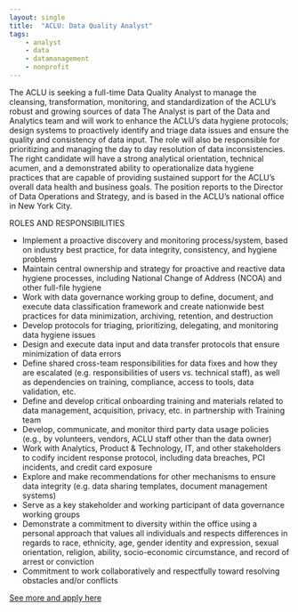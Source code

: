 ```yaml
---
layout: single
title:  "ACLU: Data Quality Analyst"
tags: 
    - analyst
    - data
    - datamanagement
    - nonprofit
---
```


The ACLU is seeking a full-time Data Quality Analyst to manage the cleansing, transformation, monitoring, and standardization of the ACLU’s robust and growing sources of data The Analyst is part of the Data and Analytics team and will work to enhance the ACLU’s data hygiene protocols; design systems to proactively identify and triage data issues and ensure the quality and consistency of data input. The role will also be responsible for prioritizing and managing the day to day resolution of data inconsistencies.  The right candidate will have a strong analytical orientation, technical acumen, and a demonstrated ability to operationalize data hygiene practices that are capable of providing sustained support for the ACLU’s overall data health and business goals.
The position reports to the Director of Data Operations and Strategy, and is based in the ACLU’s national office in New York City.

ROLES AND RESPONSIBILITIES
* Implement a proactive discovery and monitoring process/system, based on industry best practice, for data integrity, consistency, and hygiene problems
* Maintain central ownership and strategy for proactive and reactive data hygiene processes, including National Change of Address (NCOA) and other full-file hygiene
* Work with data governance working group to define, document, and execute data classification framework and create nationwide best practices for data minimization, archiving, retention, and destruction
* Develop protocols for triaging, prioritizing, delegating, and monitoring data hygiene issues
* Design and execute data input and data transfer protocols that ensure minimization of data errors
* Define shared cross-team responsibilities for data fixes and how they are escalated (e.g. responsibilities of users vs. technical staff), as well as dependencies on training, compliance, access to tools, data validation, etc.
* Define and develop critical onboarding training and materials related to data management, acquisition, privacy, etc. in partnership with Training team
* Develop, communicate, and monitor third party data usage policies (e.g., by volunteers, vendors, ACLU staff other than the data owner)
* Work with Analytics, Product & Technology, IT, and other stakeholders to codify incident response protocol, including data breaches, PCI incidents, and credit card exposure
* Explore and make recommendations for other mechanisms to ensure data integrity (e.g. data sharing templates, document management systems)
* Serve as a key stakeholder and working participant of data governance working groups
* Demonstrate a commitment to diversity within the office using a personal approach that values all individuals and respects differences in regards to race, ethnicity, age, gender identity and expression, sexual orientation, religion, ability, socio-economic circumstance, and record of arrest or conviction
* Commitment to work collaboratively and respectfully toward resolving obstacles and/or conflicts

[See more and apply here](https://www.aclu.org/careers/data-quality-analyst-data-12-data-analytics-ny)
